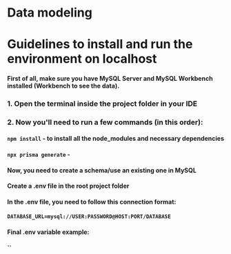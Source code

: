 # Data modeling

# Guidelines to install and run the environment on localhost

#### First of all, make sure you have MySQL Server and MySQL Workbench installed (Workbench to see the data).

###

### 1. Open the terminal inside the project folder in your IDE

### 2. Now you'll need to run a few commands (in this order):

#### `npm install` - to install all the node_modules and necessary dependencies

#### `npx prisma generate` -

#### Now, you need to create a schema/use an existing one in MySQL

#### Create a .env file in the root project folder

#### In the .env file, you need to follow this connection format:

#### `DATABASE_URL=mysql://USER:PASSWORD@HOST:PORT/DATABASE`

#### Final .env variable example: 

#### ``


